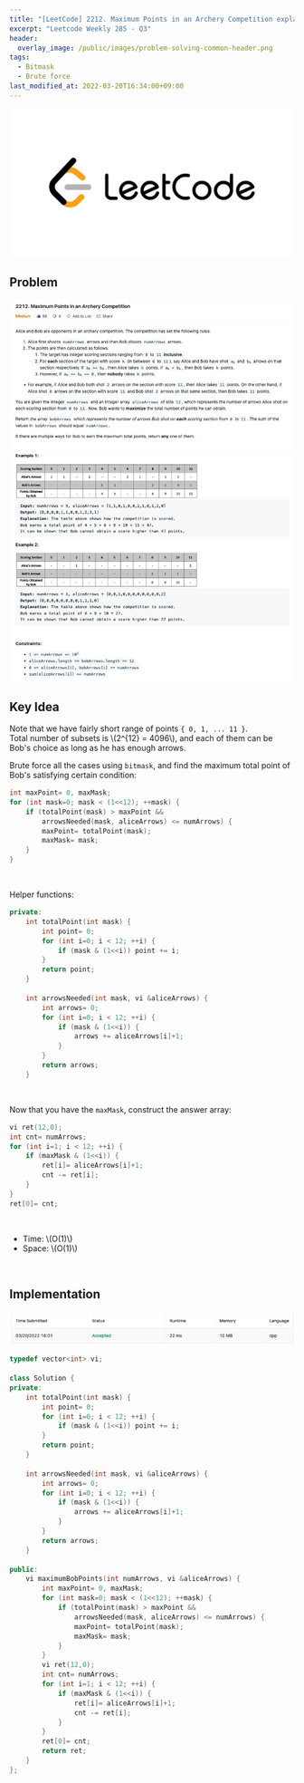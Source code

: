```yaml
---
title: "[LeetCode] 2212. Maximum Points in an Archery Competition explained"
excerpt: "Leetcode Weekly 285 - Q3"
header:
  overlay_image: /public/images/problem-solving-common-header.png
tags:
  - Bitmask
  - Brute force
last_modified_at: 2022-03-20T16:34:00+09:00
---
```

<a href="https://leetcode.com/">
    <img src="/public/images/leetcode-logo.jpeg"/>
</a>

## Problem
<a href="https://leetcode.com/problems/maximum-points-in-an-archery-competition/">
    <img src="/public/images/leetcode-2212-1.png"/>
    <img src="/public/images/leetcode-2212-2.png"/>
</a>

<br/>

## Key Idea

Note that we have fairly short range of points `{ 0, 1, ... 11 }`.  
Total number of subsets is \\(2^{12} = 4096\\), and each of them can be Bob's choice as long as he has enough arrows.

Brute force all the cases using `bitmask`, and find the maximum total point of Bob's satisfying certain condition:
```cpp
int maxPoint= 0, maxMask;
for (int mask=0; mask < (1<<12); ++mask) {
    if (totalPoint(mask) > maxPoint &&
        arrowsNeeded(mask, aliceArrows) <= numArrows) {
        maxPoint= totalPoint(mask);
        maxMask= mask;
    }
}
```

<br/>

Helper functions:

```cpp
private:
    int totalPoint(int mask) {
        int point= 0;
        for (int i=0; i < 12; ++i) {
            if (mask & (1<<i)) point += i;
        }
        return point;
    }
    
    int arrowsNeeded(int mask, vi &aliceArrows) {
        int arrows= 0;
        for (int i=0; i < 12; ++i) {
            if (mask & (1<<i)) {
                arrows += aliceArrows[i]+1;
            }
        }
        return arrows;
    }
```

<br/>

Now that you have the `maxMask`, construct the answer array:
```cpp
vi ret(12,0);
int cnt= numArrows;
for (int i=1; i < 12; ++i) {
    if (maxMask & (1<<i)) {
        ret[i]= aliceArrows[i]+1;
        cnt -= ret[i];
    }
}
ret[0]= cnt;
```

<br/>

- Time: \\(O(1)\\)  
- Space: \\(O(1)\\)

<br/>

## Implementation

<img src="/public/images/leetcode-2212-result.png"/>

```cpp
typedef vector<int> vi;

class Solution {
private:
    int totalPoint(int mask) {
        int point= 0;
        for (int i=0; i < 12; ++i) {
            if (mask & (1<<i)) point += i;
        }
        return point;
    }
    
    int arrowsNeeded(int mask, vi &aliceArrows) {
        int arrows= 0;
        for (int i=0; i < 12; ++i) {
            if (mask & (1<<i)) {
                arrows += aliceArrows[i]+1;
            }
        }
        return arrows;
    }

public:
    vi maximumBobPoints(int numArrows, vi &aliceArrows) {
        int maxPoint= 0, maxMask;
        for (int mask=0; mask < (1<<12); ++mask) {
            if (totalPoint(mask) > maxPoint &&
                arrowsNeeded(mask, aliceArrows) <= numArrows) {
                maxPoint= totalPoint(mask);
                maxMask= mask;
            }
        }
        vi ret(12,0);
        int cnt= numArrows;
        for (int i=1; i < 12; ++i) {
            if (maxMask & (1<<i)) {
                ret[i]= aliceArrows[i]+1;
                cnt -= ret[i];
            }
        }
        ret[0]= cnt;
        return ret;
    }
};
```